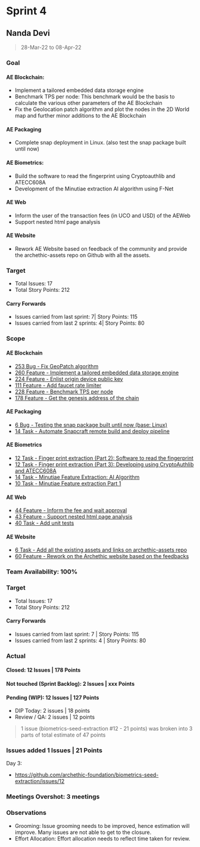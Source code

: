 # Sprint 4

## Nanda Devi

> 28-Mar-22 to 08-Apr-22

### Goal

#### AE Blockchain:
- Implement a tailored embedded data storage engine 
- Benchmark TPS per node: This benchmark would be the basis to calculate the various other parameters of the AE Blockchain
- Fix the Geolocation patch algorithm and plot the nodes in the 2D World map and further minor additions to the AE Blockchain

#### AE Packaging
- Complete snap deployment in Linux. (also test the snap package built until now)

#### AE Biometrics: 
- Build the software to read the fingerprint using Cryptoauthlib and ATECC608A
- Development of the Minutiae extraction AI algorithm using F-Net

#### AE Web
- Inform the user of the transaction fees (in UCO and USD) of the AEWeb
- Support nested html page analysis

#### AE Website
- Rework AE Website based on feedback of the community and provide the archethic-assets repo on Github with all the assets.

### Target
- Total Issues: 17
- Total Story Points: 212

#### Carry Forwards
- Issues carried from last sprint: 7| Story Points: 115
- Issues carried from last 2 sprints: 4| Story Points: 80

### Scope

#### AE Blockchain
- [253 Bug - Fix GeoPatch algorithm](https://github.com/archethic-foundation/archethic-node/issues/253)
- [260 Feature - Implement a tailored embedded data storage engine](https://github.com/archethic-foundation/archethic-node/issues/260)
- [224 Feature - Enlist origin device public key](https://github.com/archethic-foundation/archethic-node/issues/224)
- [111 Feature - Add faucet rate limiter](https://github.com/archethic-foundation/archethic-snap/issues/111)
- [228 Feature - Benchmark TPS per node](https://github.com/archethic-foundation/archethic-node/issues/228)
- [178 Feature - Get the genesis address of the chain](https://github.com/archethic-foundation/archethic-node/issues/178)

#### AE Packaging
- [6 Bug - Testing the snap package built until now (base: Linux)](https://github.com/archethic-foundation/archethic-snap/issues/6)
- [14 Task - Automate Snapcraft remote build and deploy pipeline](https://github.com/archethic-foundation/archethic-snap/issues/14)

#### AE Biometrics
- [12 Task - Finger print extraction (Part 2): Software to read the fingerprint](https://github.com/archethic-foundation/biometrics-seed-extraction/issues/12)
- [12 Task - Finger print extraction (Part 3): Developing using CryptoAuthlib and ATECC608A](https://github.com/archethic-foundation/biometrics-seed-extraction/issues/17)
- [14 Task - Minutiae Feature Extraction: AI Algorithm](https://github.com/archethic-foundation/biometrics-seed-extraction/issues/14)
- [10 Task - Minutiae Feature extraction Part 1](https://github.com/archethic-foundation/biometrics-seed-extraction/issues/10)

#### AE Web 
 - [44 Feature - Inform the fee and wait approval](https://github.com/archethic-foundation/aeweb-cli/issues/44)
 - [43 Feature - Support nested html page analysis](https://github.com/archethic-foundation/aeweb-cli/issues/43)
 - [40 Task - Add unit tests](https://github.com/archethic-foundation/aeweb-cli/issues/40)

#### AE Website
- [6 Task - Add all the existing assets and links on archethic-assets repo](https://github.com/archethic-foundation/archethic-assets/issues/6)
- [60 Feature - Rework on the Archethic website based on the feedbacks](https://github.com/archethic-foundation/archethic-website/issues/60)


### Team Availability: 100%

### Target
- Total Issues: 17
- Total Story Points: 212

#### Carry Forwards
- Issues carried from last sprint: 7 | Story Points: 115
- Issues carried from last 2 sprints: 4 | Story Points: 80

### Actual

#### Closed: 12 Issues | 178 Points

#### Not touched (Sprint Backlog): 2 Issues | xxx Points

#### Pending (WIP): 12 Issues | 127 Points
- DIP Today: 2 issues | 18 points
- Review / QA: 2 issues | 12 points

> 1 issue (biometrics-seed-extraction #12 - 21 points) was broken into 3 parts of total estimate of 47 points

### Issues added 1 Issues | 21 Points

Day 3:
- https://github.com/archethic-foundation/biometrics-seed-extraction/issues/12

### Meetings Overshot: 3 meetings

### Observations
- Grooming: Issue grooming needs to be improved, hence estimation will improve. Many issues are not able to get to the closure.
- Effort Allocation: Effort allocation needs to reflect time taken for review.
